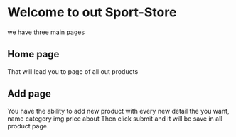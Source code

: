 # Welcome to out Sport-Store
we have three main pages
## Home page
That will lead you to page of all out products


## Add page
You have the ability to add new product with every new detail the you want,
 name
 category
 img
 price
 about
 Then click submit and it will be save in all product page.
#### 

